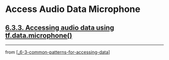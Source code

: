 # Access Audio Data Microphone

## [**6.3.3.** Accessing audio data using tf.data.microphone()]()

---
from [[_6-3-common-patterns-for-accessing-data]]

[//begin]: # "Autogenerated link references for markdown compatibility"
[_6-3-common-patterns-for-accessing-data]: _6-3-common-patterns-for-accessing-data.md "Common Patterns for Data Access"
[//end]: # "Autogenerated link references"